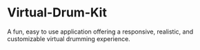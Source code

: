 # Virtual-Drum-Kit
A fun, easy to use application offering a responsive, realistic, and customizable virtual drumming experience.
